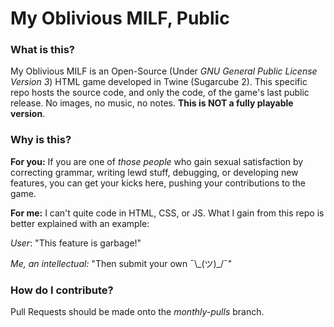 # My Oblivious MILF, Public

### What is this?
My Oblivious MILF is an Open-Source (Under *GNU General Public License Version 3*) HTML game developed in Twine (Sugarcube 2).
This specific repo hosts the source code, and only the code, of the game's last public release.
No images, no music, no notes. **This is NOT a fully playable version**.

### Why is this?
**For you:** If you are one of *those people* who gain sexual satisfaction by correcting grammar, writing lewd stuff, debugging, or developing new features, you can get your kicks here, pushing your contributions to the game.

**For me:** I can't quite code in HTML, CSS, or JS. What I gain from this repo is better explained with an example:

*User*: "This feature is garbage!"

*Me, an intellectual:* "Then submit your own ¯\\\_(ツ)_/¯"

### How do I contribute?
Pull Requests should be made onto the *monthly-pulls* branch.
